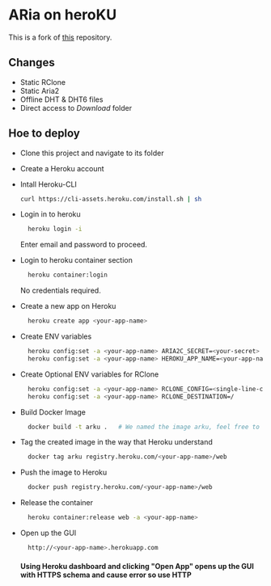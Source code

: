 # ARia on heroKU


This is a fork of [this](https://github.com/xinxin8816/heroku-ariang-21vianet) repository.

## Changes
* Static RClone
* Static Aria2
* Offline DHT & DHT6 files
* Direct access to *Download* folder

## Hoe to deploy

* Clone this project and navigate to its folder

* Create a Heroku account
* Intall Heroku-CLI
  ```bash
  curl https://cli-assets.heroku.com/install.sh | sh
  ```
* Login in to heroku
  ```bash
    heroku login -i
  ```
  Enter email and password to proceed. 

* Login to heroku container section
  ```bash
    heroku container:login
  ```
  No credentials required.
  
* Create a new app on Heroku
  ```bash
    heroku create app <your-app-name>
  ```
* Create ENV variables
  ```bash
    heroku config:set -a <your-app-name> ARIA2C_SECRET=<your-secret>
    heroku config:set -a <your-app-name> HEROKU_APP_NAME=<your-app-name>
  ```
* Create Optional ENV variables for RClone
  ```bash
    heroku config:set -a <your-app-name> RCLONE_CONFIG=<single-line-config> # Replace all linebreaks with \n
    heroku config:set -a <your-app-name> RCLONE_DESTINATION=/               # Set root folder as destination
  ```  
* Build Docker Image
  ```bash
    docker build -t arku .   # We named the image arku, feel free to name it whatever you like
  ```
* Tag the created image in the way that Heroku understand
  ```bash
    docker tag arku registry.heroku.com/<your-app-name>/web
  ```
* Push the image to Heroku
  ```bash
    docker push registry.heroku.com/<your-app-name>/web     
  ```
* Release the container
  ```bash
    heroku container:release web -a <your-app-name>
  ```
* Open up the GUI
  ```bash
    http://<your-app-name>.herokuapp.com   
  ```
  #### Using Heroku dashboard and clicking "Open App" opens up the GUI with HTTPS schema and cause error so use HTTP
